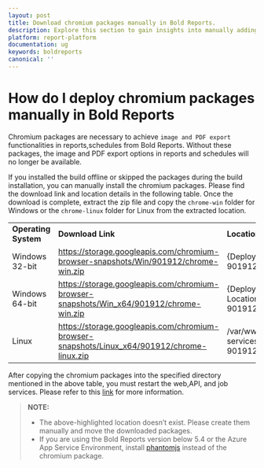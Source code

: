 ```yaml
---
layout: post
title: Download chromium packages manually in Bold Reports.
description: Explore this section to gain insights into manually adding chromium packages in Bold Reports' On-Premise Edition, with step-by-step instructions for installation.
platform: report-platform
documentation: ug
keywords: boldreports
canonical: ''
---
```


# How do I deploy chromium packages manually in Bold Reports

Chromium packages are necessary to achieve `image and PDF export` functionalities in reports,schedules from Bold Reports. Without these packages, the image and PDF export options in reports and schedules will no longer be available.

If you installed the build offline or skipped the packages during the build installation, you can manually install the chromium packages. Please find the download link and location details in the following table. Once the download is complete, extract the zip file and copy the `chrome-win` folder for Windows or the `chrome-linux` folder for Linux from the extracted location.

<table>
 <tr>
    <td>
       <span style="font-weight:bold">Operating System</span>
    </td>
     <td>
        <span style="font-weight:bold">Download Link</span>
    </td>
    <td>
        <span style="font-weight:bold">Location</span>
    </td>
 </tr>
 <tr>
 <td> Windows 32-bit </td>
 <td> <a href="https://storage.googleapis.com/chromium-browser-snapshots/Win/901912/chrome-win.zip">https://storage.googleapis.com/chromium-browser-snapshots/Win/901912/chrome-win.zip</a></td>
 <td> {Deployed Location}\app_data\reporting\exporthelpers\puppeteer\Win-901912\chrome-win</td>
 </tr>
 <tr>
 <td> Windows 64-bit </td>
 <td><a href="https://storage.googleapis.com/chromium-browser-snapshots/Win_x64/901912/chrome-win.zip">https://storage.googleapis.com/chromium-browser-snapshots/Win_x64/901912/chrome-win.zip</a></td>
 <td> {Deployed Location}\app_data\reporting\exporthelpers\puppeteer\Win64-901912\chrome-win </td>
 </tr>
 <td> Linux </td>
 <td> <a href="https://storage.googleapis.com/chromium-browser-snapshots/Linux_x64/901912/chrome-linux.zip">https://storage.googleapis.com/chromium-browser-snapshots/Linux_x64/901912/chrome-linux.zip</a></td>
 <td> /var/www/bold-services/application/app_data/reporting/exporthelpers/puppeteer/Linux-901912/chrome-linux </td>
 </tr>
 </table>

After copying the chromium packages into the specified directory mentioned in the above table, you must restart the web,API, and job services. Please refer to this [link](./../how-to-restart-the-bold-reports-enterprise-application/) for more information.

 > **NOTE:**
 > * The above-highlighted location doesn’t exist. Please create them manually and move the downloaded packages.
 > * If you are using the Bold Reports version below 5.4 or the Azure App Service Environment, install [phantomjs](./../how-to-install-phantomjs-manually/) instead of the chromium package.